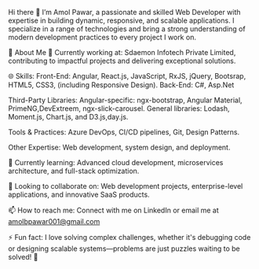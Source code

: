 Hi there 👋 I’m Amol Pawar, a passionate and skilled Web Developer with expertise in building dynamic, responsive, and scalable applications. I specialize in a range of technologies and bring a strong understanding of modern development practices to every project I work on.

🚀 About Me 🔭 Currently working at: Sdaemon Infotech Private Limited, contributing to impactful projects and delivering exceptional solutions.

🌐 Skills: Front-End: Angular, React.js, JavaScript, RxJS, jQuery, Bootsrap, HTML5, CSS3,  (including Responsive Design). Back-End: C#, Asp.Net

Third-Party Libraries: Angular-specific: ngx-bootstrap, Angular Material, PrimeNG,DevExtreem, ngx-slick-carousel. General libraries: Lodash, Moment.js, Chart.js, and D3.js,day.js.

Tools & Practices: Azure DevOps, CI/CD pipelines, Git, Design Patterns.

Other Expertise: Web development, system design, and deployment.

🌱 Currently learning: Advanced cloud development, microservices architecture, and full-stack optimization.

👯 Looking to collaborate on: Web development projects, enterprise-level applications, and innovative SaaS products.

📫 How to reach me: Connect with me on LinkedIn or email me at amolbpawar001@gmail.com

⚡ Fun fact: I love solving complex challenges, whether it's debugging code or designing scalable systems—problems are just puzzles waiting to be solved! 🧩
